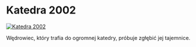 Katedra 2002 
=============
[![Katedra 2002 ](http://vidos.pl/images/player.gif)](http://vidos.pl/katedra-2002)

 Wędrowiec, który trafia do ogromnej katedry, próbuje zgłębić jej tajemnice.
